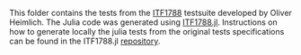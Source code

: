 This folder contains the tests from the [ITF1788](https://github.com/oheim/ITF1788) testsuite developed by Oliver Heimlich. The Julia code was generated using [ITF1788.jl](https://github.com/juliaintervals/itf1788.jl). Instructions on how to generate locally the julia tests from the original tests specifications can be found in the ITF1788.jl [repository](https://github.com/juliaintervals/itf1788.jl).
